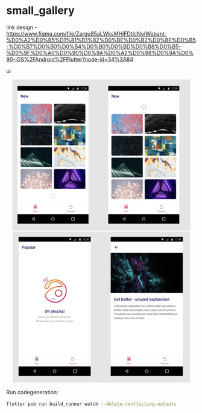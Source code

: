 # small_gallery

link design - https://www.figma.com/file/Zargu85aLWksMHjFDtIcNy/Webant-%D0%A2%D0%B5%D1%81%D1%82%D0%BE%D0%B2%D0%BE%D0%B5-%D0%B7%D0%B0%D0%B4%D0%B0%D0%BD%D0%B8%D0%B5-%D0%9F%D0%A0%D0%90%D0%9A%D0%A2%D0%98%D0%9A%D0%90-iOS%2FAndroid%2FFlutter?node-id=34%3A84

ui

<div align = "center">
<img src="screenshots/1.png" width="" height="400" />
<img src="screenshots/2.png" width="" height="400" />
</div>


Run codegeneration:

```bash
flutter pub run build_runner watch --delete-conflicting-outputs
```